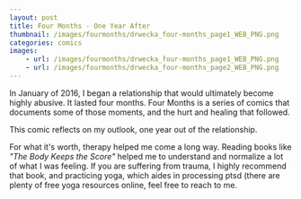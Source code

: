 ```yaml
---
layout: post
title: Four Months - One Year After
thumbnail: /images/fourmonths/drwecka_four-months_page1_WEB_PNG.png
categories: comics
images:
    - url: /images/fourmonths/drwecka_four-months_page1_WEB_PNG.png
    - url: /images/fourmonths/drwecka_four-months_page2_WEB_PNG.png
---
```


In January of 2016, I began a relationship that would ultimately become highly abusive. It lasted four months. Four Months is a series of comics that documents some of those moments, and the hurt and healing that followed.

This comic reflects on my outlook, one year out of the relationship.

For what it's worth, therapy helped me come a long way. Reading books like _"The Body Keeps the Score"_ helped me to understand and normalize a lot of what I was feeling. If you are suffering from trauma, I highly recommend that book, and practicing yoga, which aides in processing ptsd (there are plenty of free yoga resources online, feel free to reach to me.
